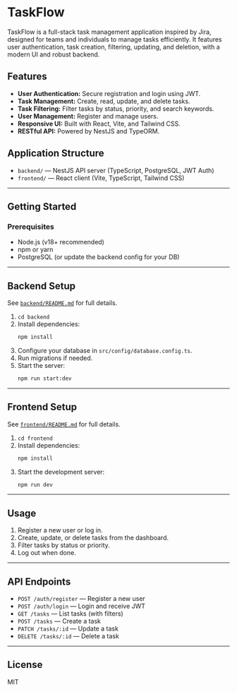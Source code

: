 # TaskFlow

TaskFlow is a full-stack task management application inspired by Jira, designed for teams and individuals to manage tasks efficiently. It features user authentication, task creation, filtering, updating, and deletion, with a modern UI and robust backend.

## Features

- **User Authentication:** Secure registration and login using JWT.
- **Task Management:** Create, read, update, and delete tasks.
- **Task Filtering:** Filter tasks by status, priority, and search keywords.
- **User Management:** Register and manage users.
- **Responsive UI:** Built with React, Vite, and Tailwind CSS.
- **RESTful API:** Powered by NestJS and TypeORM.

## Application Structure

- `backend/` — NestJS API server (TypeScript, PostgreSQL, JWT Auth)
- `frontend/` — React client (Vite, TypeScript, Tailwind CSS)

---

## Getting Started

### Prerequisites

- Node.js (v18+ recommended)
- npm or yarn
- PostgreSQL (or update the backend config for your DB)

---

## Backend Setup

See [`backend/README.md`](./backend/README.md) for full details.

1. `cd backend`
2. Install dependencies:
   ```bash
   npm install
   ```
3. Configure your database in `src/config/database.config.ts`.
4. Run migrations if needed.
5. Start the server:
   ```bash
   npm run start:dev
   ```

---

## Frontend Setup

See [`frontend/README.md`](./frontend/README.md) for full details.

1. `cd frontend`
2. Install dependencies:
   ```bash
   npm install
   ```
3. Start the development server:
   ```bash
   npm run dev
   ```

---

## Usage

1. Register a new user or log in.
2. Create, update, or delete tasks from the dashboard.
3. Filter tasks by status or priority.
4. Log out when done.

---

## API Endpoints

- `POST /auth/register` — Register a new user
- `POST /auth/login` — Login and receive JWT
- `GET /tasks` — List tasks (with filters)
- `POST /tasks` — Create a task
- `PATCH /tasks/:id` — Update a task
- `DELETE /tasks/:id` — Delete a task

---

## License

MIT
